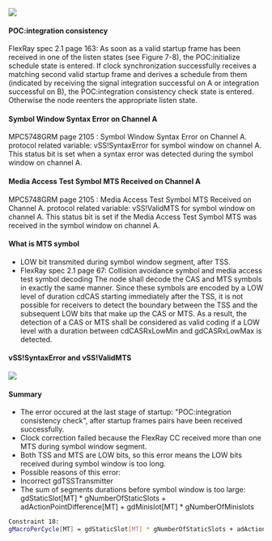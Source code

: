 ![](https://i.ibb.co/wQyCbN8/symbolwindow-error.png)

#### POC:integration consistency
FlexRay spec 2.1 page 163: As soon as a valid startup frame has been received in one of the listen states (see Figure 7-8), the
POC:initialize schedule state is entered. If clock synchronization successfully receives a matching second
valid startup frame and derives a schedule from them (indicated by receiving the signal integration
successful on A or integration successful on B), the POC:integration consistency check state is entered.
Otherwise the node reenters the appropriate listen state.

#### Symbol Window Syntax Error on Channel A
MPC5748GRM page 2105 : Symbol Window Syntax Error on Channel A. protocol related variable: vSS!SyntaxError for symbol window
on channel A. This status bit is set when a syntax error was detected during the symbol window on channel A.

#### Media Access Test Symbol MTS Received on Channel A
MPC5748GRM page 2105 : Media Access Test Symbol MTS Received on Channel A. protocol related variable: vSS!ValidMTS for
symbol window on channel A. This status bit is set if the Media Access Test Symbol MTS was received in the symbol window on channel
A.

#### What is MTS symbol
 - LOW bit transmited during symbol window segment, after TSS.
 - FlexRay spec 2.1 page 67: Collision avoidance symbol and media access test symbol decoding
The node shall decode the CAS and MTS symbols in exactly the same manner. Since these symbols are
encoded by a LOW level of duration cdCAS starting immediately after the TSS, it is not possible for receivers
to detect the boundary between the TSS and the subsequent LOW bits that make up the CAS or MTS.
As a result, the detection of a CAS or MTS shall be considered as valid coding if a LOW level with a duration
between cdCASRxLowMin and gdCASRxLowMax is detected.

#### vSS!SyntaxError and vSS!ValidMTS
![](https://i.ibb.co/cgw658r/v-SS-Syntax-Error.png)


#### Summary
 - The error occured at the last stage of startup: "POC:integration consistency check", after startup frames pairs have been received successfully. 
 - Clock correction failed because the FlexRay CC received more than one MTS during symbol window segment.
 - Both TSS and MTS are LOW bits, so this error means the LOW bits received during symbol window is too long.
 - Possible reasons of this error: 
  - Incorrect gdTSSTransmitter
  - The sum of segments durations before symbol window is too large: gdStaticSlot[MT] * gNumberOfStaticSlots + adActionPointDifference[MT] + gdMinislot[MT] * gNumberOfMinislots
```bash 
Constraint 18:
gMacroPerCycle[MT] = gdStaticSlot[MT] * gNumberOfStaticSlots + adActionPointDifference[MT] + gdMinislot[MT] * gNumberOfMinislots + gdSymbolWindow[MT] + gdNIT[MT]
```
